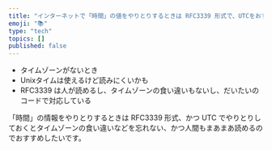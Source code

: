 ```yaml
---
title: "インターネットで「時間」の値をやりとりするときは RFC3339 形式で、UTCをおすすめしたい"
emoji: "📚"
type: "tech"
topics: []
published: false
---
```


* タイムゾーンがないとき
* Unixタイムは使えるけど読みにくいかも
* RFC3339 は人が読めるし、タイムゾーンの食い違いもないし、だいたいのコードで対応している

「時間」の情報をやりとりするときは RFC3339 形式、かつ UTC でやりとりしておくとタイムゾーンの食い違いなどを忘れない、かつ人間もまあまあ読めるのでおすすめしたいです。

